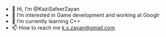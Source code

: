- 👋 Hi, I’m @KaziSafeerZayan
- 👀 I’m interested in Game development and working at Googlr
- 🌱 I’m currently learning C++
- 📫 How to reach me k.s.zayan@gmail.com

<!---
KaziSafeerZayan/KaziSafeerZayan is a ✨ special ✨ repository because its `README.md` (this file) appears on your GitHub profile.
You can click the Preview link to take a look at your changes.
--->
